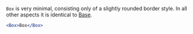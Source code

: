 `Box` is very minimal, consisting only of a slightly rounded border style. In all other aspects it is identical to [Base](../Base/Base.md).

```jsx
<Box>Box</Box>
```
